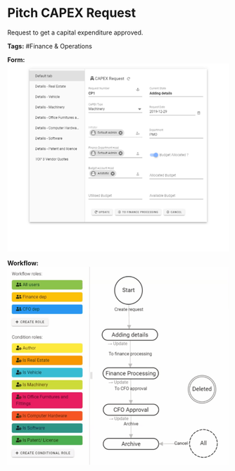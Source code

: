 <h1>Pitch CAPEX Request</h1>
Request to get a capital expenditure approved.

**Tags:** #Finance & Operations

**Form:**
<img src="https://raw.githubusercontent.com/enf644/pitch-capex-request/master/docs/form.png" width="600">

**Workflow:**
<img src="https://github.com/enf644/pitch-capex-request/raw/master/docs/workflow.gif" width="600">
